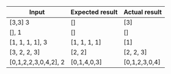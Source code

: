| Input           | Expected result | Actual result |
|---------------------|-----------------|---------------|
| [3,3] 3             | []              | [3]           |
| [], 1               | []              | []            |
| [1, 1, 1, 1], 3     | [1, 1, 1, 1]    | [1]           |
| [3, 2, 2, 3]        | [2, 2]          | [2, 2, 3]     |
| [0,1,2,2,3,0,4,2], 2| [0,1,4,0,3]     | [0,1,2,3,0,4] |
